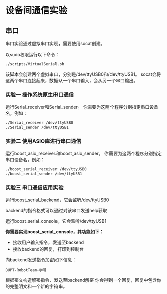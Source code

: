 # 设备间通信实验

## 串口

串口实验通过虚拟串口实现，需要使用socat创建。

以sudo权限运行以下命令：

```bash
./scripts/VirtualSerial.sh
```

该脚本会创建两个虚拟串口，分别是/dev/ttyUSB0和/dev/ttyUSB1。
socat会将这两个串口连接起来，数据从一个串口输入，会从另一个串口输出。

### 实验一 操作系统原生串口通信

运行Serial_receiver和Serial_sender。
你需要为这两个程序分别指定串口设备名，例如：

```bash
./Serial_receiver /dev/ttyUSB0
./Serial_sender /dev/ttyUSB1
```

### 实验二 使用ASIO库进行串口通信

运行boost_asio_receiver和boost_asio_sender。
你需要为这两个程序分别指定串口设备名，例如：

```bash
./boost_serial_receiver /dev/ttyUSB0
./boost_serial_sender /dev/ttyUSB1
```

### 实验三 串口通信应用实验

运行boost_serial_backend，它会监听/dev/ttyUSB0

backend的指令格式可以通过对该串口发送help获取

运行boost_serial_console，它会监听/dev/ttyUSB1

**你需要实现boost_serial_console，其功能如下：**

- 接收用户输入指令，发送至backend
- 接收backend的回复，打印到控制台

向backend发送指令加密如下信息：
```
BUPT-RobotTeam-学号
```
根据密文构造解密指令，发送至backend解密
你会得到一个回复，回复中包含你的完整明文和一个新的字符串。
